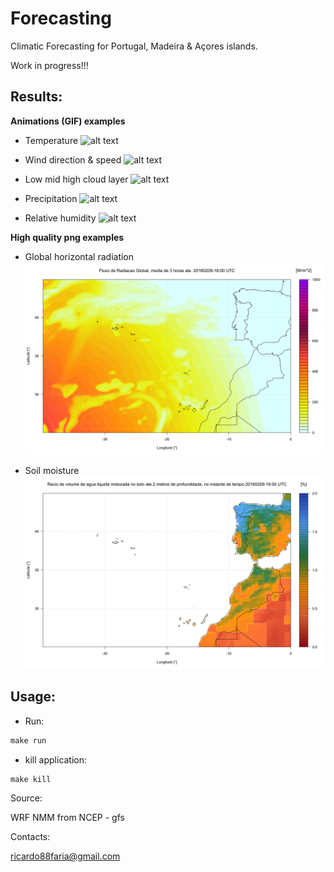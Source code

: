 # Forecasting
Climatic Forecasting for Portugal, Madeira & Açores islands.

Work in progress!!!

## Results:


**Animations (GIF) examples**

* Temperature
![alt text](github/TMP_20160209-18.gif)

* Wind direction & speed
![alt text](github/WINDM_20160209-18.gif)

* Low mid high cloud layer
![alt text](github/TCDC_tot_20160208-12.gif)

* Precipitation
![alt text](github/PREC_20160209-18.gif)

* Relative humidity
![alt text](github/HR_20160209-18.gif)


**High quality png examples**

* Global horizontal radiation
![alt text](github/DSWRF_20160209-18.png)

* Soil moisture
![alt text](github/SOILL_20160209-18.png)

## Usage:

* Run:
```python
make run
```

* kill application:
```python
make kill
```

Source:

WRF NMM from NCEP - gfs

Contacts:

<ricardo88faria@gmail.com>

